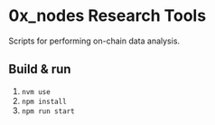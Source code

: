 # 0x_nodes Research Tools

Scripts for performing on-chain data analysis.

## Build & run

1. `nvm use`
1. `npm install`
1. `npm run start`
